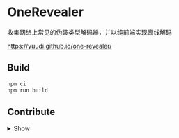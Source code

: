# OneRevealer

收集网络上常见的伪装类型解码器，并以纯前端实现离线解码

<https://yuudi.github.io/one-revealer/>

## Build

```sh
npm ci
npm run build
```

## Contribute

<details>
<summary>Show</summary>

### App

This app built with [Angular 20](https://v20.angular.dev/overview) with [zone-less](https://angular.dev/guide/zoneless) and [signals](https://angular.dev/guide/signals), please read them before start.

Run `npm start` and open <localhost:4200> to debug

### Plugins

Use [template file](src/decoders/plugins/_template.ts), create a new class and put it in [enabled list](src/decoders/enabled.ts)

Run `npm start` and open <localhost:4200> to debug

</details>
